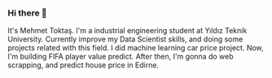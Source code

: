 ### Hi there 👋
It's Mehmet Toktaş. I'm a industrial engineering student at Yıldız Teknik University. Currently improve my Data Scientist skills, and doing some projects related with this field. 
I did machine learning car price project.
Now, I'm building FIFA player value predict.
After then, I'm gonna do web scrapping, and predict house price in Edirne.
<!--
**mehmettoktas/mehmettoktas** is a ✨ _special_ ✨ repository because its `README.md` (this file) appears on your GitHub profile.

Here are some ideas to get you started:

🔭 I’m currently working on FIFA player value predict.
🌱 I’m currently learning Machine Learning
- 👯 I’m looking to collaborate on ...
- 🤔 I’m looking for help with ...
- 💬 Ask me about ...
📫 How to reach me: mtoktas252@gmail.com
- 😄 Pronouns: ...
- ⚡ Fun fact: ...
-->
